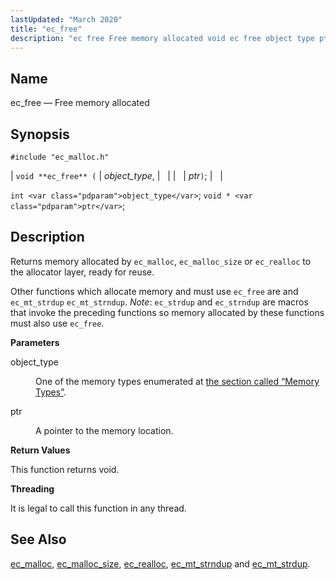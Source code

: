 ```yaml
---
lastUpdated: "March 2020"
title: "ec_free"
description: "ec free Free memory allocated void ec free object type ptr int object type void ptr Returns memory allocated by ec malloc ec malloc size or ec realloc to the allocator layer ready for reuse Other functions which allocate memory and must use ec free are and ec mt strdup..."
---
```


<a name="apis.ec_free"></a> 
## Name

ec_free — Free memory allocated

## Synopsis

`#include "ec_malloc.h"`

| `void **ec_free** (` | <var class="pdparam">object_type</var>, |   |
|   | <var class="pdparam">ptr</var>`)`; |   |

`int <var class="pdparam">object_type</var>`;
`void * <var class="pdparam">ptr</var>`;<a name="idp54643712"></a> 
## Description

Returns memory allocated by `ec_malloc`, `ec_malloc_size` or `ec_realloc` to the allocator layer, ready for reuse.

Other functions which allocate memory and must use `ec_free` are and `ec_mt_strdup` `ec_mt_strndup`. *Note*: `ec_strdup` and `ec_strndup` are macros that invoke the preceding functions so memory allocated by these functions must also use `ec_free`.

**<a name="idp54650016"></a> Parameters**

<dl class="variablelist">

<dt>object_type</dt>

<dd>

One of the memory types enumerated at [the section called “Memory Types”](/momentum/3/3-api/apis-ec-malloc#apis.ec_malloc.types).

</dd>

<dt>ptr</dt>

<dd>

A pointer to the memory location.

</dd>

</dl>

**<a name="idp54655168"></a> Return Values**

This function returns void.

**<a name="idp54656080"></a> Threading**

It is legal to call this function in any thread.

<a name="idp54657184"></a> 
## See Also

[ec_malloc](/momentum/3/3-api/apis-ec-malloc), [ec_malloc_size](/momentum/3/3-api/apis-ec-malloc-size), [ec_realloc](/momentum/3/3-api/apis-ec-realloc), [ec_mt_strndup](/momentum/3/3-api/apis-ec-mt-strndup) and [ec_mt_strdup](/momentum/3/3-api/apis-ec-mt-strdup).